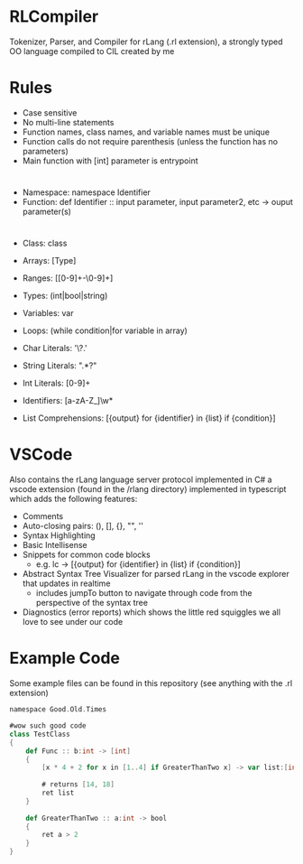 # RLCompiler
Tokenizer, Parser, and Compiler for rLang (.rl extension), a strongly typed OO language compiled to CIL created by me

# Rules
 
* Case sensitive
* No multi-line statements
* Function names, class names, and variable names must be unique
* Function calls do not require parenthesis (unless the function has no parameters)
* Main function with \[int] parameter is entrypoint

#
* Namespace: namespace Identifier
* Function: def Identifier :: input parameter, input parameter2, etc -> ouput parameter(s)

#
* Class: class
* Arrays: \[Type\]
* Ranges: \[\[0-9]+\-\0-9]+\]
* Types: (int|bool|string)
* Variables: var
* Loops: (while condition|for variable in array)
* Char Literals: '\\?.'
* String Literals: \".*?\"
* Int Literals: \[0-9]+
* Identifiers: \[a-zA-Z_]\w*

* List Comprehensions: \[{output} for {identifier} in {list} if {condition}]

# VSCode

Also contains the rLang language server protocol implemented in C# a vscode extension (found in the /rlang directory) implemented in typescript which adds the following features:

 * Comments
 * Auto-closing pairs: (), [], {}, "", ''
 * Syntax Highlighting
 * Basic Intellisense
 * Snippets for common code blocks
     * e.g. lc -> \[{output} for {identifier} in {list} if {condition}]
 * Abstract Syntax Tree Visualizer for parsed rLang in the vscode explorer that updates in realtime
     * includes jumpTo button to navigate through code from the perspective of the syntax tree
 * Diagnostics (error reports) which shows the little red squiggles we all love to see under our code


# Example Code

Some example files can be found in this repository (see anything with the .rl extension)

```scala
namespace Good.Old.Times

#wow such good code
class TestClass
{
    def Func :: b:int -> [int]
    {
        [x * 4 + 2 for x in [1..4] if GreaterThanTwo x] -> var list:[int]
        
        # returns [14, 18]
        ret list
    }
    
    def GreaterThanTwo :: a:int -> bool
    {
        ret a > 2
    }
}
```
